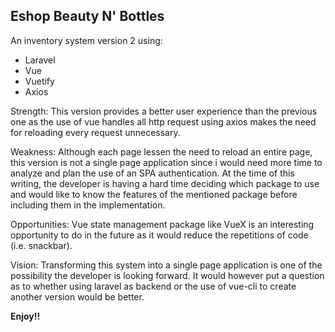 ## Eshop Beauty N' Bottles

An inventory system version 2 using:

-   Laravel
-   Vue
-   Vuetify
-   Axios

Strength:
This version provides a better user experience than the previous one as the use of vue handles all http request using axios makes the need for reloading every request unnecessary.

Weakness:
Although each page lessen the need to reload an entire page, this version is not a single page application since i would need more time to analyze and plan the use of an SPA authentication. At the time of this writing, the developer is having a hard time deciding which package to use and would like to know the features of the mentioned package before including them in the implementation.

Opportunities:
Vue state management package like VueX is an interesting opportunity to do in the future as it would reduce the repetitions of code (i.e. snackbar).

Vision:
Transforming this system into a single page application is one of the possibility the developer is looking forward. It would however put a question as to whether using laravel as backend or the use of vue-cli to create another version would be better.

**Enjoy!!**
